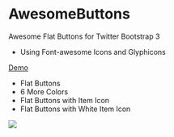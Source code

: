 # AwesomeButtons
Awesome Flat Buttons for Twitter Bootstrap 3
- Using Font-awesome Icons and Glyphicons

<a href="http://ergots.fr/AwesomeButton/" target="_blank">Demo</a>
<ul>
	<li>Flat Buttons</li>
	<li>6 More Colors</li>
	<li>Flat Buttons with Item Icon</li>
	<li>Flat Buttons with White Item Icon</li>
</ul>
<img src="http://ergots.fr/AwesomeButton/Awesome-button-bootstrap.png"/>
